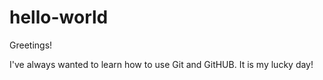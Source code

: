 # hello-world

Greetings!

I've always wanted to learn how to use Git and GitHUB. It is my lucky day!
